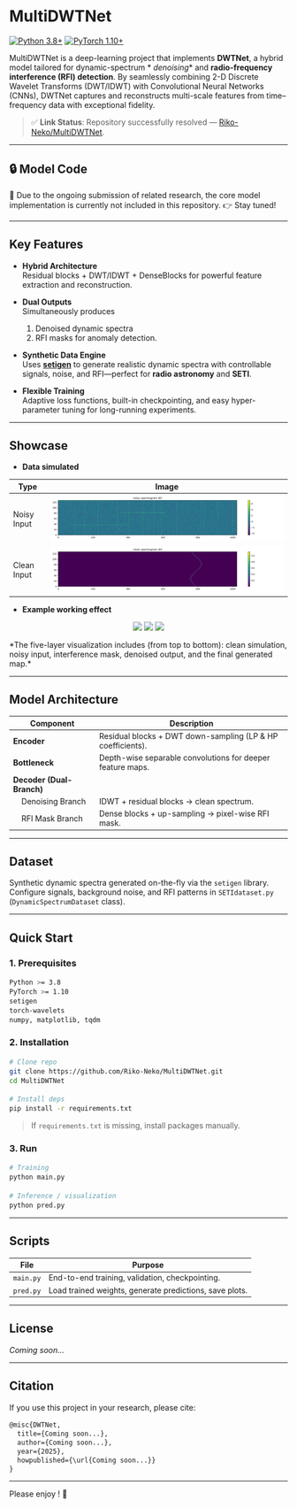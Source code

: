 # MultiDWTNet

[![Python 3.8+](https://img.shields.io/badge/python-3.8+-blue.svg)](https://www.python.org/downloads/)
[![PyTorch 1.10+](https://img.shields.io/badge/PyTorch-1.10+-orange.svg)](https://pytorch.org)

MultiDWTNet is a deep-learning project that implements **DWTNet**, a hybrid model tailored for dynamic-spectrum *
*denoising** and **radio-frequency interference (RFI) detection**. By seamlessly combining 2-D Discrete Wavelet
Transforms (DWT/IDWT) with Convolutional Neural Networks (CNNs), DWTNet captures and reconstructs multi-scale features
from time–frequency data with exceptional fidelity.

> ✅ **Link Status**: Repository successfully
> resolved — [Riko-Neko/MultiDWTNet](https://github.com/Riko-Neko/MultiDWTNet).

---

## 🔒 Model Code

🚧 Due to the ongoing submission of related research, the core model implementation is currently not included in this
repository.
👉 Stay tuned!

---

## Key Features

- **Hybrid Architecture**  
  Residual blocks + DWT/IDWT + DenseBlocks for powerful feature extraction and reconstruction.

- **Dual Outputs**  
  Simultaneously produces
    1. Denoised dynamic spectra
    2. RFI masks for anomaly detection.

- **Synthetic Data Engine**  
  Uses [**setigen**](https://setigen.readthedocs.io) to generate realistic dynamic spectra with controllable signals,
  noise, and RFI—perfect for **radio astronomy** and **SETI**.

- **Flexible Training**  
  Adaptive loss functions, built-in checkpointing, and easy hyper-parameter tuning for long-running experiments.

---

## Showcase

- **Data simulated**

| Type        | Image                            |
|-------------|----------------------------------|
| Noisy Input | ![noisy](plot/no/noisy_000.png)  |
| Clean Input | ![clean](plot/sim/clean_000.png) |

- **Example working effect**

<p align="center">
  <img src="pred_results/plots/DWTNet/pred_0000.png" width="30%" />
  <img src="pred_results/plots/DWTNet/pred_0001.png" width="30%" />
  <img src="pred_results/plots/DWTNet/pred_0002.png" width="30%" />
</p>
*The five-layer visualization includes (from top to bottom): clean simulation, noisy input, interference mask, denoised
output, and the final generated map.*


---

## Model Architecture

| Component                                | Description                                                 |
|------------------------------------------|-------------------------------------------------------------|
| **Encoder**                              | Residual blocks + DWT down-sampling (LP & HP coefficients). |
| **Bottleneck**                           | Depth-wise separable convolutions for deeper feature maps.  |
| **Decoder (Dual-Branch)**                |                                                             |
| &nbsp;&nbsp;&nbsp;&nbsp;Denoising Branch | IDWT + residual blocks → clean spectrum.                    |
| &nbsp;&nbsp;&nbsp;&nbsp;RFI Mask Branch  | Dense blocks + up-sampling → pixel-wise RFI mask.           |

---

## Dataset

Synthetic dynamic spectra generated on-the-fly via the `setigen` library.  
Configure signals, background noise, and RFI patterns in `SETIdataset.py` (`DynamicSpectrumDataset` class).

---

## Quick Start

### 1. Prerequisites

```bash
Python >= 3.8
PyTorch >= 1.10
setigen
torch-wavelets
numpy, matplotlib, tqdm
```

### 2. Installation

```bash
# Clone repo
git clone https://github.com/Riko-Neko/MultiDWTNet.git
cd MultiDWTNet

# Install deps
pip install -r requirements.txt
```

> If `requirements.txt` is missing, install packages manually.

### 3. Run

```bash
# Training
python main.py

# Inference / visualization
python pred.py
```

---

## Scripts

| File      | Purpose                                                 |
|-----------|---------------------------------------------------------|
| `main.py` | End-to-end training, validation, checkpointing.         |
| `pred.py` | Load trained weights, generate predictions, save plots. |

---

## License

*Coming soon...*

---

## Citation

If you use this project in your research, please cite:

```
@misc{DWTNet,
  title={Coming soon...},
  author={Coming soon...},
  year={2025},
  howpublished={\url{Coming soon...}}
}
```

---
Please enjoy ! 🌌
